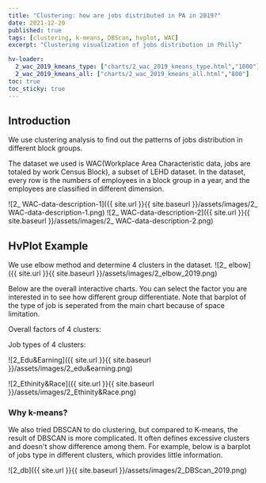 ```yaml
---
title: "Clustering: how are jobs distributed in PA in 2019?"
date: 2021-12-20
published: true
tags: [clustering, k-means, DBScan, hvplot, WAC]
excerpt: "Clustering visualization of jobs distribution in Philly"

hv-loader:
  2_wac_2019_kmeans_type: ["charts/2_wac_2019_kmeans_type.html","1000"]
  2_wac_2019_kmeans_all: ["charts/2_wac_2019_kmeans_all.html","800"]
toc: true
toc_sticky: true
---
```


## Introduction

We use clustering analysis to find out the patterns of jobs distribution in different block groups. 

The dataset we used is WAC(Workplace Area Characteristic data, jobs are totaled by work Census Block), a subset of LEHD dataset. In the dataset, every row is the numbers of employees in a block group in a year, and the employees are classified in different dimension.

![2_ WAC-data-description-1]({{ site.url }}{{ site.baseurl }}/assets/images/2_ WAC-data-description-1.png)
![2_ WAC-data-description-2]({{ site.url }}{{ site.baseurl }}/assets/images/2_ WAC-data-description-2.png)


## HvPlot Example

We use elbow method and determine 4 clusters in the dataset. 
![2_ elbow]({{ site.url }}{{ site.baseurl }}/assets/images/2_elbow_2019.png)

Below are the overall interactive charts. You can select the factor you are interested in to see how different group differentiate. Note that barplot of the type of job is seperated from the main chart because of space limitation.

Overall factors of 4 clusters:
<div id="2_wac_2019_kmeans_all"></div>

Job types of 4 clusters:
<div id="2_wac_2019_kmeans_type"></div>

![2_Edu&Earning]({{ site.url }}{{ site.baseurl }}/assets/images/2_edu&earning.png)

![2_Ethinity&Race]({{ site.url }}{{ site.baseurl }}/assets/images/2_Ethinity&Race.png)

### Why k-means?
We also tried DBSCAN to do clustering, but compared to K-means, the result of DBSCAN is more complicated. It often defines excessive clusters and doesn't show difference among them. For example, below is a barplot of jobs type in different clusters, which provides little information. 

![2_db]({{ site.url }}{{ site.baseurl }}/assets/images/2_DBScan_2019.png)


